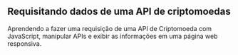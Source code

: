 ## Requisitando dados de uma API de criptomoedas

Aprendendo a fazer uma requisição de uma API de Criptomoeda com JavaScript, manipular APIs e exibir as informações em uma página web responsiva.